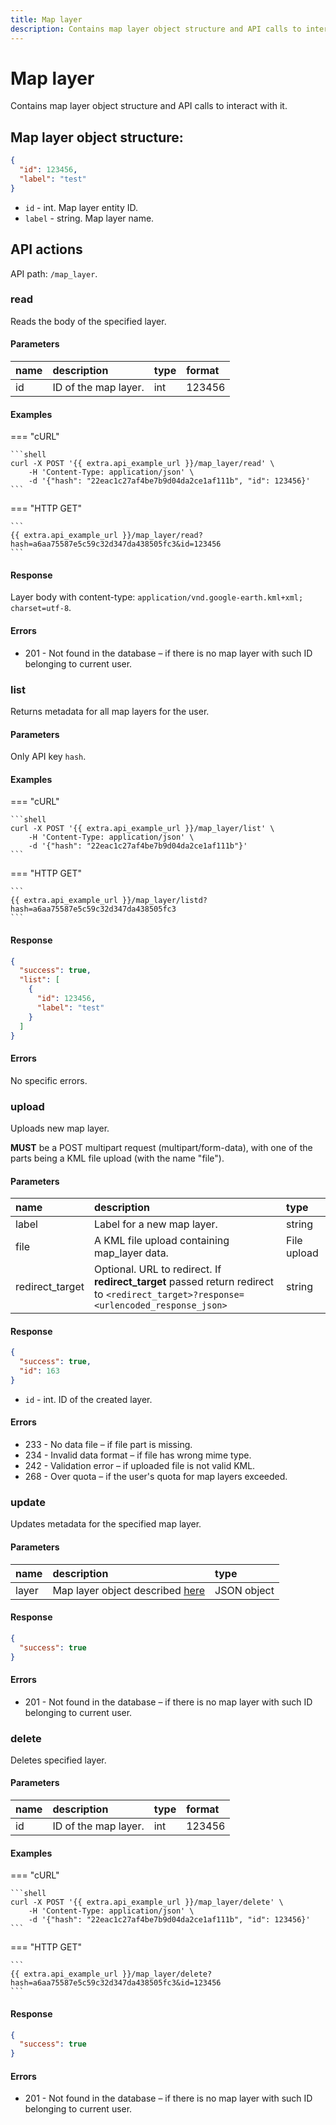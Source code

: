 ```yaml
---
title: Map layer
description: Contains map layer object structure and API calls to interact with it. 
---
```


# Map layer

Contains map layer object structure and API calls to interact with it.


## Map layer object structure:

```json
{
  "id": 123456,
  "label": "test"
}
```

* `id` - int. Map layer entity ID.
* `label` - string. Map layer name.


## API actions

API path: `/map_layer`.

### read

Reads the body of the specified layer.

#### Parameters

| name | description          | type | format |
|:-----|:---------------------|:-----|:-------|
| id   | ID of the map layer. | int  | 123456 |

#### Examples

=== "cURL"

    ```shell
    curl -X POST '{{ extra.api_example_url }}/map_layer/read' \
        -H 'Content-Type: application/json' \
        -d '{"hash": "22eac1c27af4be7b9d04da2ce1af111b", "id": 123456}'
    ```

=== "HTTP GET"

    ```
    {{ extra.api_example_url }}/map_layer/read?hash=a6aa75587e5c59c32d347da438505fc3&id=123456
    ```


#### Response

Layer body with content-type: `application/vnd.google-earth.kml+xml; charset=utf-8`.

#### Errors

* 201 - Not found in the database – if there is no map layer with such ID belonging to current user.


### list

Returns metadata for all map layers for the user.

#### Parameters

Only API key `hash`.

#### Examples

=== "cURL"

    ```shell
    curl -X POST '{{ extra.api_example_url }}/map_layer/list' \
        -H 'Content-Type: application/json' \
        -d '{"hash": "22eac1c27af4be7b9d04da2ce1af111b"}'
    ```

=== "HTTP GET"

    ```
    {{ extra.api_example_url }}/map_layer/listd?hash=a6aa75587e5c59c32d347da438505fc3
    ```

#### Response

```json
{
  "success": true,
  "list": [
    {
      "id": 123456,
      "label": "test"
    }
  ]
}
```

#### Errors

No specific errors.


### upload

Uploads new map layer.

**MUST** be a POST multipart request (multipart/form-data), with one of the parts being a KML file upload 
(with the name "file").

#### Parameters

| name            | description                                                                                                                         | type        |
|:----------------|:------------------------------------------------------------------------------------------------------------------------------------|:------------|
| label           | Label for a new map layer.                                                                                                          | string      |
| file            | A KML file upload containing map_layer data.                                                                                        | File upload |
| redirect_target | Optional. URL to redirect. If **redirect_target** passed return redirect to `<redirect_target>?response=<urlencoded_response_json>` | string      |

#### Response

```json
{
  "success": true,
  "id": 163
}
```

* `id` - int. ID of the created layer.

#### Errors

* 233 - No data file – if file part is missing.
* 234 - Invalid data format – if file has wrong mime type.
* 242 - Validation error – if uploaded file is not valid KML.
* 268 - Over quota – if the user's quota for map layers exceeded.


### update

Updates metadata for the specified map layer.

#### Parameters

| name  | description                                                    | type        |
|:------|:---------------------------------------------------------------|:------------|
| layer | Map layer object described [here](#map-layer-object-structure) | JSON object |

#### Response

```json
{
  "success": true
}
```

#### Errors

* 201 - Not found in the database – if there is no map layer with such ID belonging to current user.


### delete

Deletes specified layer.

#### Parameters

| name | description          | type | format |
|:-----|:---------------------|:-----|:-------|
| id   | ID of the map layer. | int  | 123456 |

#### Examples

=== "cURL"

    ```shell
    curl -X POST '{{ extra.api_example_url }}/map_layer/delete' \
        -H 'Content-Type: application/json' \
        -d '{"hash": "22eac1c27af4be7b9d04da2ce1af111b", "id": 123456}'
    ```

=== "HTTP GET"

    ```
    {{ extra.api_example_url }}/map_layer/delete?hash=a6aa75587e5c59c32d347da438505fc3&id=123456
    ```

#### Response

```json
{
  "success": true
}
```

#### Errors

* 201 - Not found in the database – if there is no map layer with such ID belonging to current user.
